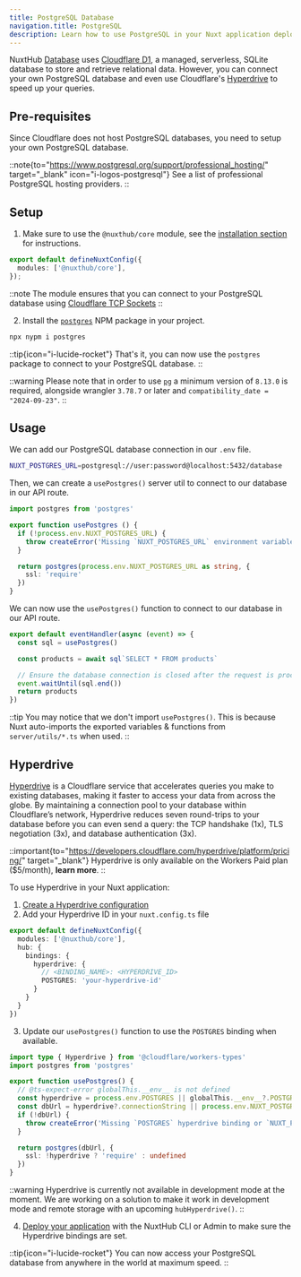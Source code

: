 ```yaml
---
title: PostgreSQL Database
navigation.title: PostgreSQL
description: Learn how to use PostgreSQL in your Nuxt application deployed on Cloudflare Workers / Pages and how to speed up your queries using Hyperdrive.
---
```


NuxtHub [Database](/docs/features/database) uses [Cloudflare D1](), a managed, serverless, SQLite database to store and retrieve relational data. However, you can connect your own PostgreSQL database and even use Cloudflare's [Hyperdrive](https://developers.cloudflare.com/hyperdrive/) to speed up your queries.

## Pre-requisites

Since Cloudflare does not host PostgreSQL databases, you need to setup your own PostgreSQL database.

::note{to="https://www.postgresql.org/support/professional_hosting/" target="_blank" icon="i-logos-postgresql"}
See a list of professional PostgreSQL hosting providers.
::


## Setup

1. Make sure to use the `@nuxthub/core` module, see the [installation section](/docs/getting-started/installation#add-to-a-nuxt-project) for instructions.

```ts [nuxt.config.ts]
export default defineNuxtConfig({
  modules: ['@nuxthub/core'],
});
```

::note
The module ensures that you can connect to your PostgreSQL database using [Cloudflare TCP Sockets](https://developers.cloudflare.com/workers/runtime-apis/tcp-sockets/.)
::

2. Install the [`postgres`](https://www.npmjs.com/package/postgres) NPM package in your project.

```bash
npx nypm i postgres
```

::tip{icon="i-lucide-rocket"}
That's it, you can now use the `postgres` package to connect to your PostgreSQL database.
::

::warning
Please note that in order to use [`pg`](https://www.npmjs.com/package/pg) a minimum version of `8.13.0` is required, alongside wrangler `3.78.7` or later and `compatibility_date = "2024-09-23"`.
::

## Usage

We can add our PostgreSQL database connection in our `.env` file.

```bash [.env]
NUXT_POSTGRES_URL=postgresql://user:password@localhost:5432/database
```

Then, we can create a `usePostgres()` server util to connect to our database in our API route.

```ts [server/utils/postgres.ts]
import postgres from 'postgres'

export function usePostgres () {
  if (!process.env.NUXT_POSTGRES_URL) {
    throw createError('Missing `NUXT_POSTGRES_URL` environment variable')
  }

  return postgres(process.env.NUXT_POSTGRES_URL as string, {
    ssl: 'require'
  })
}
```

We can now use the `usePostgres()` function to connect to our database in our API route.

```ts [server/api/db.ts]
export default eventHandler(async (event) => {
  const sql = usePostgres()

  const products = await sql`SELECT * FROM products`

  // Ensure the database connection is closed after the request is processed
  event.waitUntil(sql.end())
  return products
})
```

::tip
You may notice that we don't import `usePostgres()`. This is because Nuxt auto-imports the exported variables & functions from `server/utils/*.ts` when used.
::

## Hyperdrive

[Hyperdrive](https://developers.cloudflare.com/hyperdrive/) is a Cloudflare service that accelerates queries you make to existing databases, making it faster to access your data from across the globe. By maintaining a connection pool to your database within Cloudflare’s network, Hyperdrive reduces seven round-trips to your database before you can even send a query: the TCP handshake (1x), TLS negotiation (3x), and database authentication (3x).

::important{to="https://developers.cloudflare.com/hyperdrive/platform/pricing/" target="_blank"}
Hyperdrive is only available on the Workers Paid plan ($5/month), **learn more**.
::

To use Hyperdrive in your Nuxt application:
1. [Create a Hyperdrive configuration](https://dash.cloudflare.com/?to=/:account/workers/hyperdrive/create)
2. Add your Hyperdrive ID in your `nuxt.config.ts` file

```ts [nuxt.config.ts]
export default defineNuxtConfig({
  modules: ['@nuxthub/core'],
  hub: {
    bindings: {
      hyperdrive: {
        // <BINDING_NAME>: <HYPERDRIVE_ID>
        POSTGRES: 'your-hyperdrive-id'
      }
    }
  }
})
```

3. Update our `usePostgres()` function to use the `POSTGRES` binding when available.

```ts [server/utils/postgres.ts]
import type { Hyperdrive } from '@cloudflare/workers-types'
import postgres from 'postgres'

export function usePostgres() {
  // @ts-expect-error globalThis.__env__ is not defined
  const hyperdrive = process.env.POSTGRES || globalThis.__env__?.POSTGRES || globalThis.POSTGRES as Hyperdrive | undefined
  const dbUrl = hyperdrive?.connectionString || process.env.NUXT_POSTGRES_URL
  if (!dbUrl) {
    throw createError('Missing `POSTGRES` hyperdrive binding or `NUXT_POSTGRES_URL` env variable')
  }

  return postgres(dbUrl, {
    ssl: !hyperdrive ? 'require' : undefined
  })
}
```

::warning
Hyperdrive is currently not available in development mode at the moment. We are working on a solution to make it work in development mode and remote storage with an upcoming `hubHyperdrive()`.
::

4. [Deploy your application](/docs/getting-started/deploy) with the NuxtHub CLI or Admin to make sure the Hyperdrive bindings are set.

::tip{icon="i-lucide-rocket"}
You can now access your PostgreSQL database from anywhere in the world at maximum speed.
::
